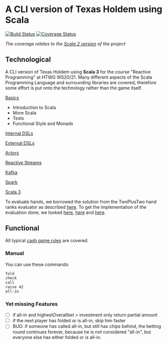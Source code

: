 # A CLI version of Texas Holdem using Scala
 
[![Build Status](https://travis-ci.com/Robert-Nickel/scala-texas-holdem.svg?branch=master)](https://travis-ci.com/Robert-Nickel/scala-texas-holdem)
[![Coverage Status](https://coveralls.io/repos/github/Robert-Nickel/scala-texas-holdem/badge.svg?branch=master)](https://coveralls.io/github/Robert-Nickel/scala-texas-holdem?branch=master)
 
*The coverage relates to the [Scala 2 version](https://github.com/Robert-Nickel/scala-texas-holdem/tree/scala2.13) of the project*

## Technological
A CLI version of Texas Holdem using **Scala 3** for the course "Reactive Programming" at HTWG WS20/21. Many different aspects of the Scala Programming Language and surrounding libraries are covered, therefore some effort is put onto the technology rather than the game itself.

[Basics](https://github.com/Robert-Nickel/scala-texas-holdem/tree/master)
- Introduction to Scala
- More Scala
- Tests
- Functional Style and Monads

[Internal DSLs](https://github.com/Robert-Nickel/scala-texas-holdem/blob/master/src/main/scala/poker/Constants.scala)

[External DSLs](https://github.com/Robert-Nickel/scala-texas-holdem/blob/scala2.13/src/main/scala/poker/dsl/HandHistoryParser.scala)

[Actors](https://github.com/Robert-Nickel/scala-texas-holdem/tree/kafka/src/main/scala/poker/actor)

[Reactive Streams](https://github.com/Robert-Nickel/scala-texas-holdem/blob/kafka/src/main/scala/poker/stream/EquityCalculator.scala)

[Kafka](https://github.com/Robert-Nickel/scala-texas-holdem/tree/kafka)

[Spark](https://github.com/Robert-Nickel/scala-texas-holdem/tree/spark)

[Scala 3](https://github.com/Robert-Nickel/scala-texas-holdem/tree/master)

To evaluate hands, we borrowed the solution from the TwoPlusTwo hand ranks evaluator as described [here](https://web.archive.org/web/20111103160502/http://www.codingthewheel.com/archives/poker-hand-evaluator-roundup#2p2).
To get the implementation of the evaluation done, we looked [here](https://github.com/chenosaurus/poker-evaluator), [here](https://github.com/LativDeveloper/PokerGym) and [here](https://github.com/tommy-a/zetebot/blob/master/src/tools/TwoPlusTwo.java).

## Functional
All typical [cash game rules](https://www.pokerlistings.com/poker-rules-texas-holdem) are covered.  

### Manual
You can use these commands:
```
fold
check
call
raise 42
all-in
```

### Yet missing Features
- [ ] if all-in and highestOverallbet > investment only return partial amount
- [ ] if the next player has folded or is all-in, skip him faster
- [ ] BUG: if someone has called all-in, but still has chips behind, the betting round continues forever, because he is not considered "all-in", but everyone else has either folded or is all-in.
